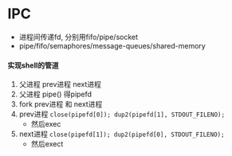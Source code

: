 # IPC
+ 进程间传递fd, 分别用fifo/pipe/socket
+ pipe/fifo/semaphores/message-queues/shared-memory

#### 实现shell的管道
1. 父进程 prev进程 next进程
2. 父进程 pipe() 得pipefd
3. fork prev进程 和 next进程
3. prev进程 `close(pipefd[0]); dup2(pipefd[1], STDOUT_FILENO);`
    + 然后exec
4. next进程 `close(pipefd[1]); dup2(pipefd[0], STDOUT_FILENO);`
    + 然后exect 